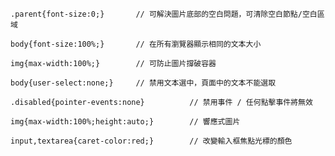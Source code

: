```
.parent{font-size:0;}		// 可解決圖片底部的空白問題，可清除空白節點/空白區域
```

```
body{font-size:100%;}		// 在所有瀏覽器顯示相同的文本大小
```

```
img{max-width:100%;}		// 可防止圖片撐破容器
```

```
body{user-select:none;}		// 禁用文本選中，頁面中的文本不能選取
```

```
.disabled{pointer-events:none}			// 禁用事件 / 任何點擊事件將無效
```

```
img{max-width:100%;height:auto;}		// 響應式圖片
```

```
input,textarea{caret-color:red;}		// 改變輸入框焦點光標的顏色
```